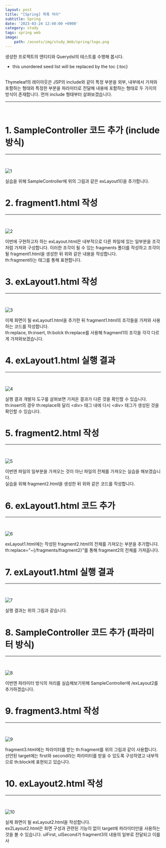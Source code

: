 ```yaml
---
layout: post
title: "[Spring] 목록 처리"
subtitle: Spring
date: '2023-03-24 12:40:00 +0900'
category: study
tags: spring web
image:
    path: /assets/img/study_Web/spring/logo.png
---
```


생성한 프로젝트의 엔티티와 Querydsl의 테스트를 수행해 봅시다.

<!--more-->

* this unordered seed list will be replaced by the toc
{:toc}
<br>
Thymeleaf의 레이아웃은 JSP의 include와 같이 특정 부분을 외부, 내부에서 가져와 포함하는 형태와 특정한 부분을 파라미터로 전달해 내용에 포함하는 형태로 두 가지의 방식이 존재합니다. 먼저 include 형태부터 살펴보겠습니다.

---
<br>

# 1. SampleController 코드 추가 (include 방식)
---
<br>

![1](/assets/img/study_Web/spring/2023-03-24-[Spring]_목록_처리/1.png)
<br>

실습을 위해 SampleController에 위의 그림과 같은 exLayout1()을 추가합니다.<br>

# 2. fragment1.html 작성
---
<br>

![2](/assets/img/study_Web/spring/2023-03-24-[Spring]_목록_처리/2.png)
<br>

이번에 구현하고자 하는 exLayout.html은 내부적으로 다른 파일에 있는 일부분을 조각처럼 가져와 구성합니다. 이러한 조각이 될 수 있는 fragments 폴더를 작성하고 조각이 될 fragment1.html을 생성한 뒤 위와 같은 내용을 작성합니다.<br>
th:fragment라는 태그를 통해 표현합니다.<br>

# 3. exLayout1.html 작성
---
<br>

![3](/assets/img/study_Web/spring/2023-03-24-[Spring]_목록_처리/3.png)
<br>

이제 화면이 될 exLayout1.html을 추가한 뒤 fragment1.html의 조각들을 가져와 사용하는 코드를 작성합니다.<br>
th:replace, th:insert, th:bolck th:replace를 사용해 fragment1의 조각을 각각 다르게 가져와보겠습니다.<br>


# 4. exLayout1.html 실행 결과
---
<br>

![4](/assets/img/study_Web/spring/2023-03-24-[Spring]_목록_처리/4.png)
<br>

실행 결과 개발자 도구를 살펴보면 가져온 결과가 다른 것을 확인할 수 있습니다.<br>
th:insert의 경우 th:replace와 달리 \<div\> 태그 내에 다시 \<div\> 태그가 생성된 것을 확인할 수 있습니다.<br>

# 5. fragment2.html 작성
---
<br>

![5](/assets/img/study_Web/spring/2023-03-24-[Spring]_목록_처리/5.png)
<br>

이번엔 파일의 일부분을 가져오는 것이 아닌 파일의 전체를 가져오는 실습을 해보겠습니다.<br>
실습을 위해 fragment2.html을 생성한 뒤 위와 같은 코드를 작성합니다.<br>

# 6. exLayout1.html 코드 추가
---
<br>

![6](/assets/img/study_Web/spring/2023-03-24-[Spring]_목록_처리/6.png)
<br>

exLayout1.html에는 작성된 fragment2.html의 전체를 가져오는 부분을 추가합니다.<br>
th:replace="~{/fragments/fragment2}"를 통해 fragment2의 전체를 가져옵니다.<br>

# 7. exLayout1.html 실행 결과
---
<br>

![7](/assets/img/study_Web/spring/2023-03-24-[Spring]_목록_처리/7.png)
<br>

실행 결과는 위의 그림과 같습니다.<br>

# 8. SampleController 코드 추가 (파라미터 방식)
---
<br>

![8](/assets/img/study_Web/spring/2023-03-24-[Spring]_목록_처리/8.png)
<br>

이번엔 파라미터 방식의 처리를 실습해보기위해 SampleController에 /exLayout2를 추가하겠습니다.<br>

# 9. fragment3.html 작성
---
<br>

![9](/assets/img/study_Web/spring/2023-03-24-[Spring]_목록_처리/9.png)
<br>

fragment3.html에는 파라미터를 받는 th:fragment를 위의 그림과 같이 사용합니다.<br>
선언된 target에는 first와 second라는 파라미터를 받을 수 있도록 구성하였고 내부적으로 th:block에 표현되고 있습니다.<br> 

# 10. exLayout2.html 작성
---
<br>

![10](/assets/img/study_Web/spring/2023-03-24-[Spring]_목록_처리/10.png)
<br>

실제 화면이 될 exLayout2.html을 작성합니다.<br>
ex2Layout2.html은 화면 구성과 관련된 기능이 없이 target에 파라미터만을 사용하는 것을 볼 수 있습니다. ulFirst, ulSecond가 fragment3의 내용의 일부로 전달되고 이를 사<br>